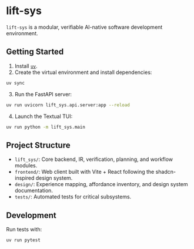 # lift-sys

`lift-sys` is a modular, verifiable AI-native software development environment.

## Getting Started

1. Install [`uv`](https://github.com/astral-sh/uv).
2. Create the virtual environment and install dependencies:

```bash
uv sync
```

3. Run the FastAPI server:

```bash
uv run uvicorn lift_sys.api.server:app --reload
```

4. Launch the Textual TUI:

```bash
uv run python -m lift_sys.main
```

## Project Structure

- `lift_sys/`: Core backend, IR, verification, planning, and workflow modules.
- `frontend/`: Web client built with Vite + React following the shadcn-inspired design system.
- `design/`: Experience mapping, affordance inventory, and design system documentation.
- `tests/`: Automated tests for critical subsystems.

## Development

Run tests with:

```bash
uv run pytest
```

